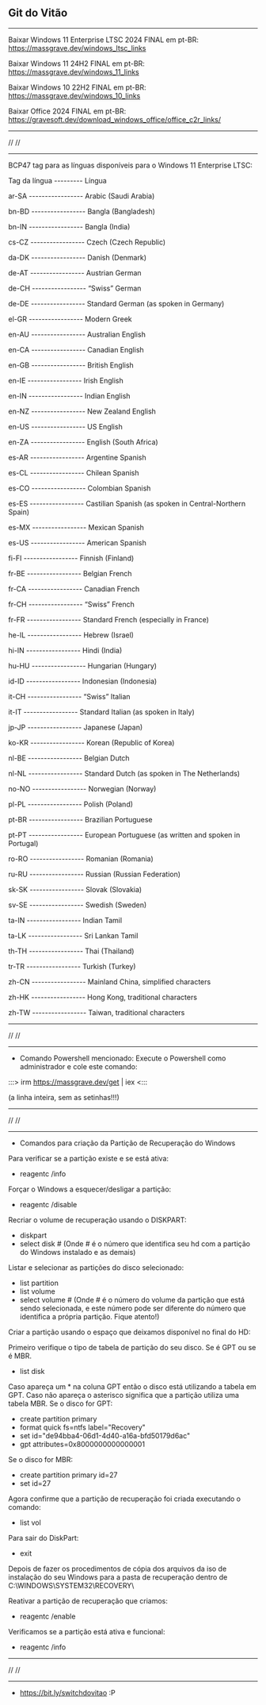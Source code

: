 Git do Vitão
------------


***************************************************************

Baixar Windows 11 Enterprise LTSC 2024 FINAL em pt-BR: https://massgrave.dev/windows_ltsc_links

Baixar Windows 11 24H2 FINAL em pt-BR: https://massgrave.dev/windows_11_links

Baixar Windows 10 22H2 FINAL em pt-BR: https://massgrave.dev/windows_10_links

Baixar Office 2024 FINAL em pt-BR: https://gravesoft.dev/download_windows_office/office_c2r_links/

***************************************************************

//
//

***************************************************************

BCP47 tag para as línguas disponíveis para o Windows 11 Enterprise LTSC:

Tag da língua ---------	Língua

ar-SA -----------------	Arabic (Saudi Arabia)

bn-BD	----------------- Bangla (Bangladesh)

bn-IN -----------------	Bangla (India)

cs-CZ -----------------	Czech (Czech Republic)

da-DK -----------------	Danish (Denmark)

de-AT -----------------	Austrian German

de-CH -----------------	“Swiss” German

de-DE -----------------	Standard German (as spoken in Germany)

el-GR -----------------	Modern Greek

en-AU -----------------	Australian English

en-CA -----------------	Canadian English

en-GB -----------------	British English

en-IE -----------------	Irish English

en-IN -----------------	Indian English

en-NZ -----------------	New Zealand English

en-US -----------------	US English

en-ZA -----------------	English (South Africa)

es-AR -----------------	Argentine Spanish

es-CL -----------------	Chilean Spanish

es-CO -----------------	Colombian Spanish

es-ES -----------------	Castilian Spanish (as spoken in Central-Northern Spain)

es-MX -----------------	Mexican Spanish

es-US -----------------	American Spanish

fi-FI -----------------	Finnish (Finland)

fr-BE -----------------	Belgian French

fr-CA -----------------	Canadian French

fr-CH -----------------	“Swiss” French

fr-FR -----------------	Standard French (especially in France)

he-IL -----------------	Hebrew (Israel)

hi-IN -----------------	Hindi (India)

hu-HU -----------------	Hungarian (Hungary)

id-ID -----------------	Indonesian (Indonesia)

it-CH -----------------	“Swiss” Italian

it-IT -----------------	Standard Italian (as spoken in Italy)

jp-JP -----------------	Japanese (Japan)

ko-KR -----------------	Korean (Republic of Korea)

nl-BE -----------------	Belgian Dutch

nl-NL -----------------	Standard Dutch (as spoken in The Netherlands)

no-NO -----------------	Norwegian (Norway)

pl-PL -----------------	Polish (Poland)

pt-BR -----------------	Brazilian Portuguese

pt-PT -----------------	European Portuguese (as written and spoken in Portugal)

ro-RO -----------------	Romanian (Romania)

ru-RU -----------------	Russian (Russian Federation)

sk-SK -----------------	Slovak (Slovakia)

sv-SE -----------------	Swedish (Sweden)

ta-IN -----------------	Indian Tamil

ta-LK -----------------	Sri Lankan Tamil

th-TH -----------------	Thai (Thailand)

tr-TR -----------------	Turkish (Turkey)

zh-CN -----------------	Mainland China, simplified characters

zh-HK -----------------	Hong Kong, traditional characters

zh-TW -----------------	Taiwan, traditional characters


***************************************************************

//
//

***************************************************************

* Comando Powershell mencionado:
Execute o Powershell como administrador e cole este comando:

:::>   irm https://massgrave.dev/get | iex   <:::

(a linha inteira, sem as setinhas!!!)

***************************************************************

//
//

*****************************************************************

* Comandos para criação da Partição de Recuperação do Windows

Para verificar se a partição existe e se está ativa:
* reagentc /info

Forçar o Windows a esquecer/desligar a partição:
* reagentc /disable

Recriar o volume de recuperação usando o DISKPART:
* diskpart
* select disk #
(Onde # é o número que identifica seu hd com a partição do Windows instalado e as demais)

Listar e selecionar as partições do disco selecionado:
* list partition
* list volume
* select volume # (Onde # é o número do volume da partição que está sendo selecionada, e este número pode ser diferente do número que identifica a própria partição. Fique atento!)

Criar a partição usando o espaço que deixamos disponível no final do HD:

Primeiro verifique o tipo de tabela de partição do seu disco. Se é GPT ou se é MBR.
* list disk

Caso apareça um * na coluna GPT então o disco está utilizando a tabela em GPT. Caso não apareça o asterisco significa que a partição utiliza uma tabela MBR.
Se o disco for GPT:

* create partition primary
* format quick fs=ntfs label="Recovery"
* set id="de94bba4-06d1-4d40-a16a-bfd50179d6ac"
* gpt attributes=0x8000000000000001

Se o disco for MBR:
* create partition primary id=27
* set id=27

Agora confirme que a partição de recuperação foi criada executando o comando:
* list vol

Para sair do DiskPart:
* exit

Depois de fazer os procedimentos de cópia dos arquivos da iso de instalação do seu Windows para a pasta de recuperação dentro de C:\WINDOWS\SYSTEM32\RECOVERY\

Reativar a partição de recuperação que criamos:
* reagentc /enable

Verificamos se a partição está ativa e funcional:
* reagentc /info

**************************************************************

//
//

***************************************************************

* https://bit.ly/switchdovitao :P
